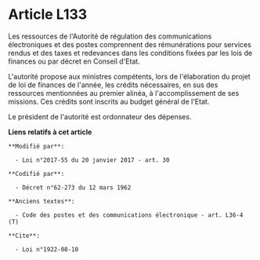 # Article L133

Les ressources de l'Autorité de régulation des communications électroniques et des postes comprennent des rémunérations pour
services rendus et des taxes et redevances dans les conditions fixées par les lois de finances ou par décret en Conseil
d'Etat.

L'autorité propose aux ministres compétents, lors de l'élaboration du projet de loi de finances de l'année, les crédits
nécessaires, en sus des ressources mentionnées au premier alinéa, à l'accomplissement de ses missions. Ces crédits sont
inscrits au budget général de l'Etat. 

Le président de l'autorité est ordonnateur des dépenses.

**Liens relatifs à cet article**

	**Modifié par**:

	  - Loi n°2017-55 du 20 janvier 2017 - art. 30

	**Codifié par**:

	  - Décret n°62-273 du 12 mars 1962

	**Anciens textes**:

	  - Code des postes et des communications électronique - art. L36-4 (T)

	**Cite**:

	  - Loi n°1922-08-10
